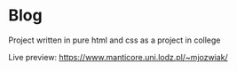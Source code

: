 # Blog
Project written in pure html and css as a project in college

Live preview: https://www.manticore.uni.lodz.pl/~mjozwiak/
